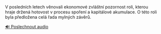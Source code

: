 
V posledních letech věnovali ekonomové zvláštní pozornost roli, kterou hraje držená hotovost v procesu spoření a kapitálové akumulace. O této roli byla předložena celá řada mylných závěrů.

[🔊 Poslechnout audio](/data/7-paragraphs/audio/chapter_95/para_007-V-poslednch-letech-vnovali-ekonomov-zvltn-po.mp3)
